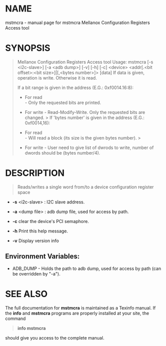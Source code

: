 
# NAME

mstmcra - manual page for mstmcra Mellanox Configuration Registers
Access tool

# SYNOPSIS
> Mellanox Configuration Registers Access tool Usage:
> mstmcra \[-s \<i2c-slave\>\] \[-a \<adb dump\>\] \[-v\] \[-h\] \[-c\] \<device\>
> \<addr\[.\<bit offset\>:\<bit size\>\]|\[,\<bytes number\>\]\> \[data\]
> If data is given, operation is write. Otherwise it is read.
> 
> If a bit range is given in the address (E.G.: 0xf0014.16:8):
> - For read  
 >   \- Only the requested bits are printed.
   > 
>  - For write
 >  \- Read-Modify-Write. Only the requested bits are changed.
    >
 >   If 'bytes number' is given in the address (E.G.: 0xf0014,16):
>
 > - For read  
  >  \- Will read a block (its size is the given bytes number).
    >
  >  - For write
  >  \- User need to give list of dwrods to write, number of dwords should be (bytes number/4).

# DESCRIPTION

> Reads/writes a single word from/to a device configuration register
> space

- **-s** \<i2c-slave\> : I2C slave address.

- **-a** \<dump file\> : adb dump file, used for access by path.

 - **-c** clear the device's PCI semaphore.

 - **-h** Print this help message.

 - **-v** Display version info

## Environment Variables:

  - ADB\_DUMP - Holds the path to adb dump, used for access by path (can be overridden by "-a").

# SEE ALSO

The full documentation for **mstmcra** is maintained as a Texinfo
manual. If the **info** and **mstmcra** programs are properly installed
at your site, the command

> **info mstmcra**

should give you access to the complete manual.
